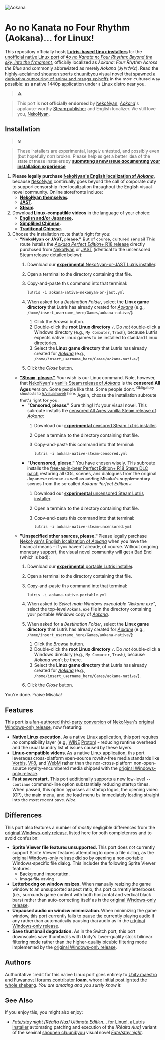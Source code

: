 ![Aokana](https://user-images.githubusercontent.com/217028/94984293-1bf1b700-053a-11eb-8fdf-310eb03a4b33.png)

Ao no Kanata no Four Rhythm (Aokana)… for Linux!
================================================

This repository officially hosts **[Lutris-based Linux
installers][lutris-aokana]** for the [unofficial native Linux
port][linux-aokana] of *[Ao no Kanata no Four Rhythm: Beyond the sky, into the
firmament][nekonyan-aokana]*, officially localized as *Aokana: Four Rhythm
Across the Blue* and commonly abbreviated as merely *Aokana* (あおかな). Read
the [highly-acclaimed][vndb-aokana] [shounen sports chuunibyou][chuuni] visual
novel that [spawned a derivative outpouring of anime and manga
spinoffs](https://en.wikipedia.org/wiki/Aokana:_Four_Rhythm_Across_the_Blue#Adaptations)
in the most cultured way possible: as a native 1440p application under a Linux
distro near you.

> ⚠️

> This port is **not officially endorsed** by [NekoNyan][nekonyan],
> *[Aokana][nekonyan-aokana]*'s applause-worthy [Steam publisher][steam-aokana]
> and English localizer. We still love you, [NekoNyan][nekonyan].

## Installation

> ☢

> These installers are experimental, largely untested, and possibly even (but
> hopefully *not*) broken. Please help us get a better idea of the state of
> these installers by **[submitting a new issue documenting your installation
> experience][local-issue-new].**

1. **Please legally purchase [NekoNyan's English localization of
   *Aokana*][steam-aokana],** because [NekoNyan][nekonyan] continually goes
   beyond the call of corporate duty to support censorship-free localization
   throughout the English visual novel community. Online storefronts include:
   * **[NekoNyan themselves][nekonyan-aokana].**
   * **[JAST][jast-aokana].**
   * **[Steam][steam-aokana].**
1. Download **Linux-compatible videos** in the language of your choice:
   * **[English and/or
     Japanese](https://www.mediafire.com/file/bhm65i1h9tx68yv/file).**
   * **[Simplified
     Chinese](http://www.mediafire.com/file/s3rai72u2je60t1/file).**
   * **[Traditional
     Chinese](http://www.mediafire.com/file/fsisjaibh73wc8v/file).**
1. Choose the installation route that's right for you:
   * **"[NekoNyan][nekonyan-aokana] or [JAST][jast-aokana], please."** But of
     course, cultured senpai! This route installs the [*Aokana Perfect
     Edition+* R18 release][steam-aokana-perfect-edition] directly purchased
     from [NekoNyan][nekonyan-aokana] or [JAST][jast-aokana] (identical to the
     uncensored Steam release detailed below):
     1. Download our [**experimental** NekoNyan-or-JAST Lutris
        installer][local-nekonyan-or-jast].
     1. Open a terminal to the directory containing that file.
     1. Copy-and-paste this command into that terminal:

            lutris -i aokana-native-nekonyan-or-jast.yml

     3. When asked for a *Destination Folder*, select the **Linux game
        directory** that Lutris has already created for
        *[Aokana][nekonyan-aokana]* (e.g.,
        `/home/insert_username_here/Games/aokana-native/`):
        1. Click the *Browse* button.
        1. Double-click the **root Linux directory** `/`. Do *not*
           double-click a Windows directory (e.g., `My Computer`, `Trash`),
           because Lutris expects native Linux games to be installed to
           standard Linux directories.
        1. Select the **Linux game directory** that Lutris has already created
           for *[Aokana][nekonyan-aokana]* (e.g.,
           `/home/insert_username_here/Games/aokana-native/`).
     4. Click the *Close* button.
   * **["Steam, please."][steam-aokana]** Your wish is our Linux command. Note,
     however, that [NekoNyan][nekonyan]'s [vanilla Steam release of
     *Aokana*][steam-aokana] is the **censored All Ages** version. Some people
     like that. Some people don't. <sup>Obligatory shoutouts to
     [/r/visualnovels][r-visualnovels] here.</sup> Again, choose the
     installation subroute that's right for you:
     * **"Censored, please."** Sure thing! It's your visual novel. This
       subroute installs the [censored All Ages vanilla Steam release of
       *Aokana*][steam-aokana]:
       1. Download our [**experimental** censored Steam Lutris
          installer][local-steam-censored].
       1. Open a terminal to the directory containing that file.
       1. Copy-and-paste this command into that terminal:

              lutris -i aokana-native-steam-censored.yml

     * **"Uncensored, please."** You have chosen wisely. This subroute
       installs the [free-as-in-beer Perfect Edition+ R18 Steam DLC
       patch][steam-aokana-perfect-edition] restoring all CGs, scenes, and
       dialogues from the original Japanese release as well as adding Misaka's
       supplementary scenes from the so-called *Aokana Perfect Edition+*:
       1. Download our [**experimental** uncensored Steam Lutris
          installer][local-steam-uncensored].
       1. Open a terminal to the directory containing that file.
       1. Copy-and-paste this command into that terminal:

              lutris -i aokana-native-steam-uncensored.yml

   * **"Unspecified other sources, please."** Please legally purchase
     [NekoNyan's English localization of *Aokana*][steam-aokana] when you have
     the financial means – if you haven't already, of course. Without ongoing
     monetary support, the visual novel community will get a Bad End (which is
     bad):
     1. Download our [**experimental** portable Lutris
        installer][local-portable].
     1. Open a terminal to the directory containing that file.
     1. Copy-and-paste this command into that terminal:

            lutris -i aokana-native-portable.yml

     4. When asked to *Select main Windows executable "Aokana.exe"*, select
        the top-level `Aokana.exe` file in the directory containing your
        portable Windows copy of *[Aokana][nekonyan-aokana]*.
     4. When asked for a *Destination Folder*, select the **Linux game
        directory** that Lutris has already created for
        *[Aokana][nekonyan-aokana]* (e.g.,
        `/home/insert_username_here/Games/aokana-native/`):
        1. Click the *Browse* button.
        1. Double-click the **root Linux directory** `/`. Do *not*
           double-click a Windows directory (e.g., `My Computer`, `Trash`),
           because *Aokana* won't be there.
        1. Select the **Linux game directory** that Lutris has already created
           for *[Aokana][nekonyan-aokana]* (e.g.,
           `/home/insert_username_here/Games/aokana-native/`).
     6. Click the *Close* button.

You're done. Praise Misaka!

## Features

This port is a [fan-authored third-party conversion][linux-aokana] of
[NekoNyan][nekonyan]'s [original Windows-only release][steam-aokana], now
featuring:

* **Native Linux execution.** As a native Linux application, this port requires
  *no* compatibility layer (e.g., [WINE][wine] [Proton][proton]) – reducing
  runtime overhead and the usual laundry list of issues caused by these layers.
* **Linux-compatible videos.** As a native Linux application, this
  port leverages cross-platform open-source royalty-free media standards like
  [Vorbis][media-vorbis], [VP8][media-vp8], and [WebM][media-webm] rather than
  the non-cross-platform non-open-source royalty-encumbered media shipped with
  the [original Windows-only release][steam-aokana].
* **Fast save restart.** This port additionally supports a new low-level
  `--continue` command-line option substantially reducing startup times. When
  passed, this option bypasses all startup logos, the opening video (OP), the
  main menu, and the load menu by immediately loading straight into the most
  recent save. *Nice.*

## Differences

This port also features a number of *mostly* negligible differences from the
[original Windows-only release][steam-aokana], listed here for both
completeness and to avoid confusion:

* **Sprite Viewer file features unsupported.** This port does *not* currently
  support Sprite Viewer features attempting to open a file dialog, as the
  [original Windows-only release][steam-aokana] did so by opening a
  non-portable Windows-specific file dialog. This includes the following Sprite
  Viewer features:
  * Background importation.
  * Image file saving.
* **Letterboxing on window resizes.** When manually resizing the game window to
  an unsupported aspect ratio, this port currently letterboxes (i.e., surrounds
  game content with both horizontal and vertical black bars) rather than
  auto-correcting itself as in the [original Windows-only
  release][steam-aokana].
* **Unpaused audio on window minimization.** When minimizing the game window,
  this port currently fails to pause the currently playing audio if any rather
  than automatically pausing that audio as in the [original Windows-only
  release][steam-aokana].
* **Save thumbnail degradation.** As in the Switch port, this port downscales
  save thumbnails with Unity's lower-quality stock bilinear filtering mode
  rather than the higher-quality bicubic filtering mode implemented by the
  [original Windows-only release][steam-aokana].

## Authors

Authoritative credit for this native Linux port goes entirely to [Unity maestro
and Fuwanovel forums contributor **loam**][loam], whose [initial post ignited
the whole shebang][loam-post]. *You are amazing and you surely know it.*

## See Also

If you enjoy this, you might also enjoy:

* [*Fate/stay night [Réalta Nua] Ultimate Edition*… for
  Linux!][leycec-fatestaynight], a [Lutris installer][lutris] automating
  patching and execution of the *[Réalta Nua]* variant of the seminal [shounen
  chuunibyou][chuuni] visual novel *[Fate/stay night][typemoon-fatestaynight]*.

[chuuni]: https://forums.fuwanovel.net/topic/1820-chuuni-what-is-this-genre
[nekonyan]: https://nekonyansoft.com
[nekonyan-aokana]: https://nekonyansoft.com/shop/product/22
[jast-aokana]: https://jastusa.com/aokana-four-rhythms-across-the-blue
[leycec]: https://github/leycec
[leycec-fatestaynight]: https://github.com/leycec/fsnrnue
[loam]: https://forums.fuwanovel.net/profile/28837-loam
[loam-post]: https://forums.fuwanovel.net/topic/23163-linux-port-now-released-ao-no-kanata-no-four-rythm-linux-port-18-patch-for-nintendo-switch
[local-issue-new]: /issues/new/choose
[local-nekonyan-or-jast]: /raw/main/lutris/aokana-native-nekonyan-or-jast.yml
[local-portable]:         /raw/main/lutris/aokana-native-portable.yml
[local-steam-censored]:   /raw/main/lutris/aokana-native-steam-censored.yml
[local-steam-uncensored]: /raw/main/lutris/aokana-native-steam-uncensored.yml
[lutris]: https://lutris.net
[lutris-aokana]: https://lutris.net/games/aokana-four-rhythms-across-the-blue
[lutris-aokana-steam]: https://lutris.net/games/aokana-four-rhythms-across-the-blue
[linux-aokana]: https://forums.fuwanovel.net/topic/23163-linux-port-now-released-ao-no-kanata-no-four-rythm-linux-port-18-patch-for-nintendo-switch/?do=findComment&comment=522629
[r-visualnovels]: reddit.com/r/visualnovels
[steam]: https://store.steampowered.com
[steam-aokana]: https://store.steampowered.com/app/1044620/Aokana__Four_Rhythms_Across_the_Blue/
[steam-aokana-perfect-edition]: https://nekonyansoft.com/shop/product/23
[vndb-aokana]: https://vndb.org/v12849
[media-vorbis]: https://en.wikipedia.org/wiki/Vorbis
[media-vp8]: https://en.wikipedia.org/wiki/VP8
[media-webm]:  https://www.webmproject.org/about
[proton]: https://github.com/ValveSoftware/Proton
[typemoon-fatestaynight]: https://typemoon.fandom.com/wiki/Fate/stay_night
[wine]: https://www.winehq.org
